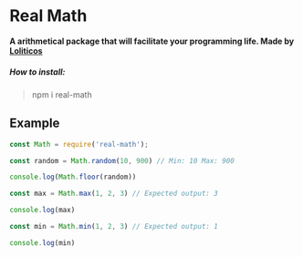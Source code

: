 # __Real Math__
    
   __A arithmetical package that will facilitate your programming life. Made by [Loliticos](https://github.com/Loliticos)__
   
   ##### How to install:
   
   > npm i real-math  
  
  ## Example
  
```js
const Math = require('real-math');

const random = Math.random(10, 900) // Min: 10 Max: 900

console.log(Math.floor(random))

const max = Math.max(1, 2, 3) // Expected output: 3

console.log(max)

const min = Math.min(1, 2, 3) // Expected output: 1

console.log(min)

```

